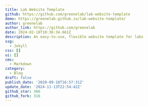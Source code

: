```yaml
---
title: Lab Website Template
github: https://github.com/greenelab/lab-website-template
demo: https://greenelab.github.io/lab-website-template/
author: greenelab
author_link: https://github.com/greenelab
date: 2024-02-18T10:36:34.661Z
description: An easy-to-use, flexible website template for labs
ssg:
  - Jekyll
css: []
ui: []
cms:
  - Markdown
category:
  - Blog
draft: false
publish_date: '2020-09-18T16:57:31Z'
update_date: '2024-11-13T22:54:42Z'
github_star: 366
github_fork: 316
---
```

